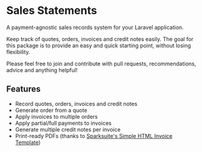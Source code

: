 # Sales Statements

A payment-agnostic sales records system for your Laravel application. 

Keep track of quotes, orders, invoices and credit notes easily. The goal for this package is to provide an easy and quick starting point, without losing flexibility.

Please feel free to join and contribute with pull requests, recommendations, advice and anything helpful!

## Features

- Record quotes, orders, invoices and credit notes
- Generate order from a quote
- Apply invoices to multiple orders
- Apply partial/full payments to invoices
- Generate multiple credit notes per invoice
- Print-ready PDFs (thanks to [Sparksuite's Simple HTML Invoice Template](https://github.com/sparksuite/simple-html-invoice-template))
